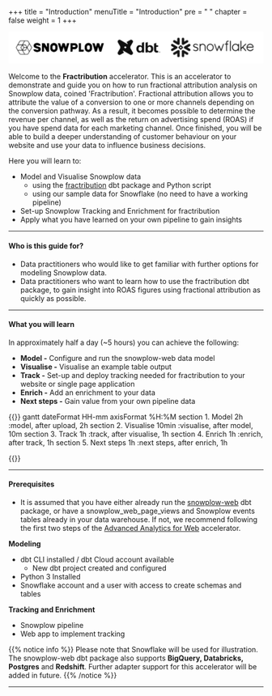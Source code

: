 +++
title = "Introduction"
menuTitle = "Introduction"
pre = "<i class='fas fa-rocket'></i> "
chapter = false
weight = 1
+++

!['logo-banner'](images/logo_banner_2.png)

Welcome to the **Fractribution** accelerator. This is an accelerator to demonstrate and guide you on how to run fractional attribution analysis on Snowplow data, coined 'Fractribution'. Fractional attribution allows you to attribute the value of a conversion to one or more channels depending on the conversion pathway. As a result, it becomes possible to determine the revenue per channel, as well as the return on advertising spend (ROAS) if you have spend data for each marketing channel. Once finished, you will be able to build a deeper understanding of customer behaviour on your website and use your data to influence business decisions.

Here you will learn to:

* Model and Visualise Snowplow data
  - using the [fractribution](https://hub.getdbt.com/snowplow/fractribution/latest/) dbt package and Python script
  - using our sample data for Snowflake (no need to have a working pipeline)
* Set-up Snowplow Tracking and Enrichment for fractribution
* Apply what you have learned on your own pipeline to gain insights
***

#### Who is this guide for?

- Data practitioners who would like to get familiar with further options for modeling Snowplow data.
- Data practitioners who want to learn how to use the fractribution dbt package, to gain insight into ROAS figures using fractional attribution as quickly as possible.

***

#### What you will learn

In approximately half a day (~5 hours) you can achieve the following:

- **Model -** Configure and run the snowplow-web data model
- **Visualise -** Visualise an example table output
- **Track -** Set-up and deploy tracking needed for fractribution to your website or single page application
- **Enrich -** Add an enrichment to your data
- **Next steps -** Gain value from your own pipeline data


{{<mermaid>}}
gantt
        dateFormat  HH-mm
        axisFormat %H:%M
        section 1. Model
        2h          :model, after upload, 2h
        section 2. Visualise
        10min          :visualise, after model, 10m
        section 3. Track
        1h          :track, after visualise, 1h
        section 4. Enrich
        1h          :enrich, after track, 1h
        section 5. Next steps
        1h          :next steps, after enrich, 1h

{{</mermaid >}}

***

#### Prerequisites

- It is assumed that you have either already run the [snowplow-web](https://hub.getdbt.com/snowplow/snowplow_web/latest/) dbt package, or have a snowplow_web_page_views and Snowplow events tables already in your data warehouse. If not, we recommend following the first two steps of the [Advanced Analytics for Web](https://docs.snowplow.io/accelerators/web) accelerator.

**Modeling**
- dbt CLI installed / dbt Cloud account available
  - New dbt project created and configured
- Python 3 Installed
- Snowflake account and a user with access to create schemas and tables

**Tracking and Enrichment**
- Snowplow pipeline
- Web app to implement tracking

{{% notice info %}}
Please note that Snowflake will be used for illustration. The snowplow-web dbt package also supports **BigQuery, Databricks, Postgres** and **Redshift**. Further adapter support for this accelerator will be added in future.
{{% /notice %}}

***
